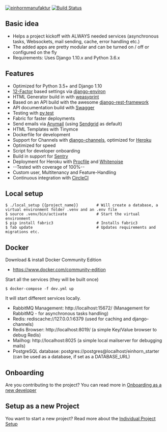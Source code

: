 [![einhornmanufaktur](https://img.shields.io/badge/made%20by-einhornmanufaktur-blue.svg)](https://www.einhornmanufaktur.de/)
[![Build Status](https://circleci.com/gh/jensneuhaus/einhorn-starter.png?style=shield&circle-token=36515d7bdb2ff036a488c3b58bea07e80bf2fad1)](https://circleci.com/gh/jensneuhaus/einhorn-starter/)

## Basic idea

* Helps a project kickoff with ALWAYS needed services (asynchronous tasks, Websockets, mail sending, cache, error handling etc.)
* The added apps are pretty modular and can be turned on / off or configured on the fly
* Requirements: Uses Django 1.10.x and Python 3.6.x

## Features

* Optimized for Python 3.5+ and Django 1.10
* [12-Factor](12factor.net) based settings via [django-environ](12factor.net)
* HTML Generator build in with [weasyprint](#)
* Based on an API build with the awesome [django-rest-framework](#)
* API documentation build with [Swagger](#)
* Testing with [py.test](#)
* Fabric for faster deployments
* Send emails via [Anymail](#) (using [Sendgrid](#) as default)
* HTML Templates with Tinymce
* Dockerfile for development
* Support for Channels with [django-channels](#), optimized for [Heroku](https://blog.heroku.com/in_deep_with_django_channels_the_future_of_real_time_apps_in_django)
* Optimized for speed
* Script for developer onboarding
* Build in support for [Sentry](#)
* Deployment for Heroku with [Procfile](#) and [Whitenoise](#)
* --Tested with coverage of 100%--
* Custom user, Multitenancy and Feature-Handling
* Continuous integration with [CircleCI](#)

## Local setup

```
$ ./local_setup {{project_name}}        # Will create a database, a virtual environment folder .venv and an .env file
$ source .venv/bin/activate             # Start the virtual environment
$ pip install fabric3                   # Installs fabric3
$ fab update                            # Updates requirements and migrations etc.
```

## Docker

Download & install Docker Community Edition

* https://www.docker.com/community-edition

Start all the services (they will be built once)

```
$ docker-compose -f dev.yml up
```

It will start different services locally.

* RabbitMQ Management: http://localhost:15672/ (Management for RabbitMQ - for asynchronous tasks handling)
* Redis: rediscache://127.0.0.1:6379 (used for caching and django-channels)
* Redis Browser: http://localhost:8019/ (a simple Key/Value browser to debug Redis)
* Mailhog: http://localhost:8025 (a simple local mailserver for debugging mails)
* PostgreSQL database: postgres://postgres@localhost/einhorn_starter (can be used as a database, if set as a DATABASE_URL)

## Onboarding

Are you contributing to the project? You can read more in [Onboarding as a new developer](docs/onboarding.md)

## Setup as a new Project

You want to start a new project? Read more about the [Individual Project Setup](docs/project_setup.md)
